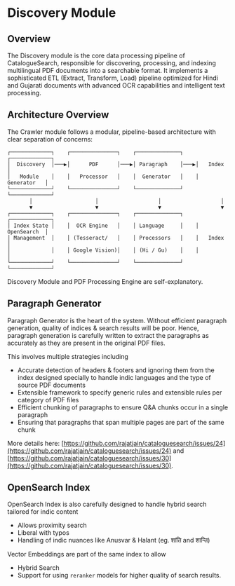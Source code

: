 # Discovery Module

## Overview

The Discovery module is the core data processing pipeline of CatalogueSearch, responsible for discovering, processing, and indexing multilingual PDF documents into a searchable format. It implements a sophisticated ETL (Extract, Transform, Load) pipeline optimized for Hindi and Gujarati documents with advanced OCR capabilities and intelligent text processing.

## Architecture Overview

The Crawler module follows a modular, pipeline-based architecture with clear separation of concerns:

```
┌─────────────┐    ┌───────────────┐    ┌──────────────┐    ┌─────────────┐
│  Discovery  │───▶│      PDF      │───▶│ Paragraph    │───▶│   Index     │
│   Module    │    │   Processor   │    │  Generator   │    │ Generator   │
└─────────────┘    └───────────────┘    └──────────────┘    └─────────────┘
       │                    │                   │                   │
       ▼                    ▼                   ▼                   ▼
┌─────────────┐    ┌───────────────┐    ┌──────────────┐    ┌─────────────┐
│ Index State │    │  OCR Engine   │    │ Language     │    │ OpenSearch  │
│ Management  │    │ (Tesseract/   │    │ Processors   │    │   Index     │
│             │    │ Google Vision)│    │ (Hi / Gu)    │    │             │
└─────────────┘    └───────────────┘    └──────────────┘    └─────────────┘
```

Discovery Module and PDF Processing Engine are self-explanatory. 

## Paragraph Generator

Paragraph Generator is the heart of the system. Without efficient paragraph generation, quality of indices & search results will be poor.
Hence, paragraph generation is carefully written to extract the paragraphs as accurately as they are present in the original PDF files.

This involves multiple strategies including

* Accurate detection of headers & footers and ignoring them from the index designed specially to handle indic languages and the type of source PDF documents
* Extensible framework to specify generic rules and extensible rules per category of PDF files
* Efficient chunking of paragraphs to ensure Q&A chunks occur in a single paragraph 
* Ensuring that paragraphs that span multiple pages are part of the same chunk

More details here: [https://github.com/rajatjain/cataloguesearch/issues/24](https://github.com/rajatjain/cataloguesearch/issues/24) and [https://github.com/rajatjain/cataloguesearch/issues/30](https://github.com/rajatjain/cataloguesearch/issues/30).

## OpenSearch Index
OpenSearch Index is also carefully designed to handle hybrid search tailored for indic content

* Allows proximity search
* Liberal with typos
* Handling of indic nuances like Anusvar & Halant (eg. शांति and शान्ति)

Vector Embeddings are part of the same index to allow
* Hybrid Search
* Support for using `reranker` models for higher quality of search results.
